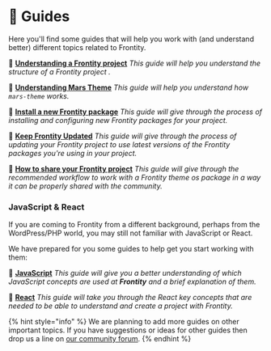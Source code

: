 # 📖 Guides

Here you'll find some guides that will help you work with (and understand better) different topics related to Frontity. 


📖 **[Understanding a Frontity project](understanding-mars-theme.md)**
*This guide will help you understand the structure of a Frontity project .*

📖 **[Understanding Mars Theme](understanding-mars-theme-1.md)**
*This guide will help you understand how `mars-theme` works.*

📖 **[Install a new Frontity package](install-a-new-package.md)**
*This guide will give through the process of installing and configuring new Frontity packages for your project.*

📖 **[Keep Frontity Updated](keep-frontity-updated.md)**
*This guide will give through the process of updating your Frontity project to use latest versions of the Frontity packages you're using in your project.*

📖 **[How to share your Frontity project](how-to-share-a-frontity-project.md)**
*This guide will give through the recommended workflow to work with a Frontity theme os package in a way it can be properly shared with the community.*


### JavaScript & React

If you are coming to Frontity from a different background, perhaps from the WordPress/PHP world, you may still not familiar with JavaScript or React.

We have prepared for you some guides to help get you start working with them:

📖 **[JavaScript](javascript-basics.md)**
*This guide will give you a better understanding of which JavaScript concepts are used at **Frontity** and a brief explanation of them.*

📖 **[React](react-basic.md)**
*This guide will take you through the React key concepts that are needed to be able to understand and create a project with Frontity.*


{% hint style="info" %}
We are planning to add more guides on other important topics. If you have suggestions or ideas for other guides then drop us a line on [our community forum](https://community.frontity.org/c/docs-and-tutorials).
{% endhint %}
